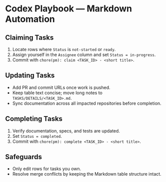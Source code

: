 # Codex Playbook — Markdown Automation

## Claiming Tasks
1. Locate rows where `Status` is `not-started` or `ready`.
2. Assign yourself in the `Assignee` column and set `Status = in-progress`.
3. Commit with `chore(pm): claim <TASK_ID> - <short title>`.

## Updating Tasks
- Add PR and commit URLs once work is pushed.
- Keep table text concise; move long notes to `TASKS/DETAILS/<TASK_ID>.md`.
- Sync documentation across all impacted repositories before completion.

## Completing Tasks
1. Verify documentation, specs, and tests are updated.
2. Set `Status = completed`.
3. Commit with `chore(pm): complete <TASK_ID> - <short title>`.

## Safeguards
- Only edit rows for tasks you own.
- Resolve merge conflicts by keeping the Markdown table structure intact.
